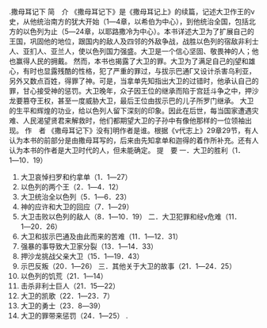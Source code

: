 .撒母耳记下 
简　介 
《撒母耳记下》是《撒母耳记上》的续篇，记述大卫作王的v史，从他统治南方的犹大开始（1―4章，以希伯为中心），到他统治全国，包括北方的以色列为止（5―24章，以耶路撒冷为中心）。本书详述大卫为了扩展自己的王国，巩固他的地位，跟国内的敌人及四邻的外敌争战，战胜以色列的宿敌非利士人、亚扪人、亚兰人，使以色列国力强盛。大卫是一个信心坚固、敬畏神的人；他也赢得人民的拥戴。 
然而，本书也揭露了大卫的罪。大卫为了满足自己的j望和雄心，有时也显露残酷的性格，犯了严重的罪过，与拔示巴通Γ又设计杀害乌利亚，另外又数点百姓，得罪了神。可是，当拿单先知指出大卫的过错时，他承认自己的罪，甘心接受神的惩罚。大卫晚年，众子因王位的继承而陷于宫廷斗争之中，押沙龙要篡夺王权，甚至一度威胁大卫，最后王位由拔示巴的儿子所罗门继承。 
大卫的生平和辉煌的功业，给以色列人留下深刻的印象。因此在后世，每当国家遭遇灾难、人民渴望贤君来解救时，他们都期望大卫的子孙中有像他那样的一位领袖出现。 
作　者 
《撒母耳记下》没有]明作者是谁。根据《v代志上》29章29节，有人认为本书的前部分是由撒母耳写的，后来由先知拿单和迦得的着作所补充。还有人认为本书的作者是大卫时代的人，但未能确定。 
提　要 
一．大卫的胜利（1．1―10．19） 
 1. 大卫哀悼扫罗和约拿单（1．1―27） 
 2. 以色列的两个王（2．1―4．12） 
 3. 大卫统治全以色列（5．1―6．23） 
 4. 神的应许和大卫的回应（7．1―29） 
 5. 大卫击败以色列的敌人（8．1―10．19） 
二．大卫犯罪和经v危难（11．1―20．26） 
 1. 大卫和拔示巴通及由此而来的苦难（11．1―12．31） 
 2. 强暴的事导致大卫家分裂（13．1―14．33） 
 3. 押沙龙挑战父亲大卫（15．1―19．43） 
 4. 示巴反叛（20．1―26） 
三．其他关于大卫的故事（21．1―24．25） 
 1. 以色列的饥荒（21．1―14） 
 2. 击杀非利士巨人（21．15―22） 
 3. 大卫的凯歌（22．1―23．7） 
 4. 大卫的勇士（23．8―39） 
 5. 大卫的罪带来惩罚（24．1―25） 
 .